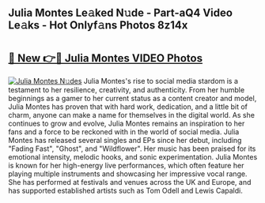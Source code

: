 ## Julia Montes Le𝚊ked N𝚞de - Part-aQ4 Video Le𝚊ks - Hot Onlyf𝚊ns Photos 8z14x

# <h2><a href="http://ab67535.deff.icu/?id=Julia+Montes">🔗 New 👉🔴 Julia Montes VIDEO Photos</a></h2>

[![Julia Montes N𝚞des](https://i.imgur.com/rIISA9y.gif)](http://ab67535.deff.icu/?id=Julia+Montes)
Julia Montes's rise to social media stardom is a testament to her resilience, creativity, and authenticity. From her humble beginnings as a gamer to her current status as a content creator and model, Julia Montes has proven that with hard work, dedication, and a little bit of charm, anyone can make a name for themselves in the digital world. As she continues to grow and evolve, Julia Montes remains an inspiration to her fans and a force to be reckoned with in the world of social media. Julia Montes has released several singles and EPs since her debut, including "Fading Fast", "Ghost", and "Wildflower". Her music has been praised for its emotional intensity, melodic hooks, and sonic experimentation. Julia Montes is known for her high-energy live performances, which often feature her playing multiple instruments and showcasing her impressive vocal range. She has performed at festivals and venues across the UK and Europe, and has supported established artists such as Tom Odell and Lewis Capaldi.
